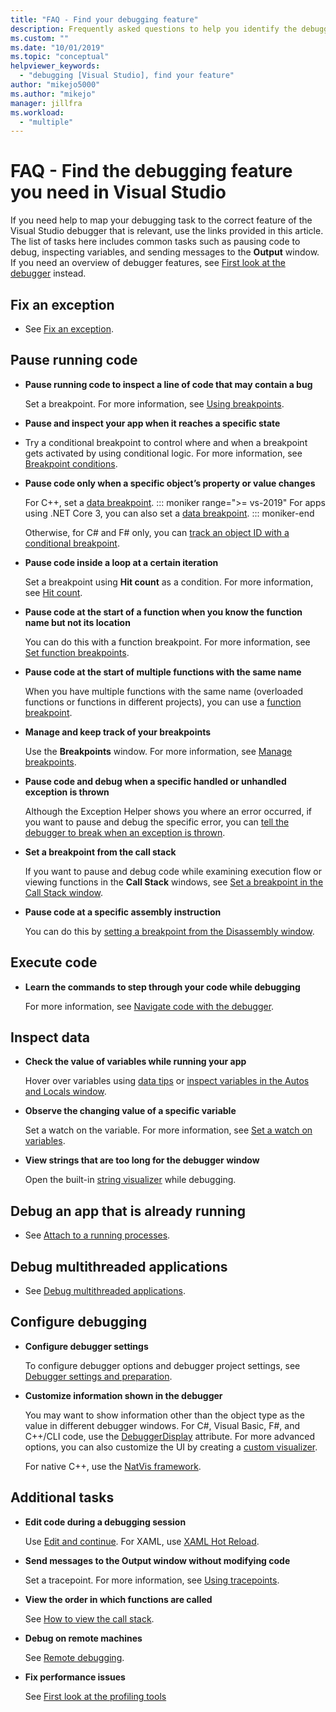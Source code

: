 ```yaml
---
title: "FAQ - Find your debugging feature"
description: Frequently asked questions to help you identify the debugger feature that will help you debug your app
ms.custom: ""
ms.date: "10/01/2019"
ms.topic: "conceptual"
helpviewer_keywords:
  - "debugging [Visual Studio], find your feature"
author: "mikejo5000"
ms.author: "mikejo"
manager: jillfra
ms.workload:
  - "multiple"
---
```

# FAQ - Find the debugging feature you need in Visual Studio

If you need help to map your debugging task to the correct feature of the Visual Studio debugger that is relevant, use the links provided in this article. The list of tasks here includes common tasks such as pausing code to debug, inspecting variables, and sending messages to the **Output** window. If you need an overview of debugger features, see [First look at the debugger](debugger-feature-tour.md) instead.

## Fix an exception

- See [Fix an exception](write-better-code-with-visual-studio.md#fix-an-exception).

## Pause running code

- **Pause running code to inspect a line of code that may contain a bug**

  Set a breakpoint. For more information, see [Using breakpoints](using-breakpoints.md).

- **Pause and inspect your app when it reaches a specific state**

- Try a conditional breakpoint to control where and when a breakpoint gets activated by using conditional logic. For more information, see [Breakpoint conditions](using-breakpoints.md#breakpoint-conditions).

- **Pause code only when a specific object’s property or value changes**

  For C++, set a [data breakpoint](using-breakpoints.md#BKMK_set_a_data_breakpoint_native_cplusplus). 
  ::: moniker range=">= vs-2019"
  For apps using .NET Core 3, you can also set a [data breakpoint](using-breakpoints.md#BKMK_set_a_data_breakpoint_managed).
  ::: moniker-end

  Otherwise, for C# and F# only, you can [track an object ID with a conditional breakpoint](using-breakpoints.md#using-object-ids-in-breakpoint-conditions-c-and-f).

- **Pause code inside a loop at a certain iteration**

  Set a breakpoint using **Hit count** as a condition. For more information, see [Hit count](using-breakpoints.md#set-a-hit-count-condition).

- **Pause code at the start of a function when you know the function name but not its location**

  You can do this with a function breakpoint. For more information, see [Set function breakpoints](using-breakpoints.md#BKMK_Set_a_breakpoint_in_a_source_file).

- **Pause code at the start of multiple functions with the same name**

  When you have multiple functions with the same name (overloaded functions or functions in different projects), you can use a [function breakpoint](using-breakpoints.md#BKMK_Set_a_breakpoint_in_a_source_file).

- **Manage and keep track of your breakpoints**

  Use the **Breakpoints** window. For more information, see [Manage breakpoints](using-breakpoints.md#BKMK_Specify_advanced_properties_of_a_breakpoint_).

- **Pause code and debug when a specific handled or unhandled exception is thrown**

  Although the Exception Helper shows you where an error occurred, if you want to pause and debug the specific error, you can [tell the debugger to break when an exception is thrown](managing-exceptions-with-the-debugger.md#tell-the-debugger-to-break-when-an-exception-is-thrown).

- **Set a breakpoint from the call stack**

  If you want to pause and debug code while examining execution flow or viewing functions in the **Call Stack** windows, see [Set a breakpoint in the Call Stack window](using-breakpoints.md#BKMK_Set_a_breakpoint_from_debugger_windows).

- **Pause code at a specific assembly instruction**

  You can do this by [setting a breakpoint from the Disassembly window](using-breakpoints.md#BKMK_Set_a_breakpoint_from_debugger_windows).

## Execute code

- **Learn the commands to step through your code while debugging**

  For more information, see [Navigate code with the debugger](navigating-through-code-with-the-debugger.md).

## Inspect data

- **Check the value of variables while running your app**

  Hover over variables using [data tips](view-data-values-in-data-tips-in-the-code-editor.md) or [inspect variables in the Autos and Locals window](autos-and-locals-windows.md).

- **Observe the changing value of a specific variable**

  Set a watch on the variable. For more information, see [Set a watch on variables](watch-and-quickwatch-windows.md).

- **View strings that are too long for the debugger window**

  Open the built-in [string visualizer](view-strings-visualizer.md) while debugging.

## Debug an app that is already running

- See [Attach to a running processes](attach-to-running-processes-with-the-visual-studio-debugger.md).

## Debug multithreaded applications

- See [Debug multithreaded applications](debug-multithreaded-applications-in-visual-studio.md).

## Configure debugging

- **Configure debugger settings**

  To configure debugger options and debugger project settings, see [Debugger settings and preparation](debugger-settings-and-preparation.md).

- **Customize information shown in the debugger**

  You may want to show information other than the object type as the value in different debugger windows. For C#, Visual Basic, F#, and C++/CLI code, use the [DebuggerDisplay](using-the-debuggerdisplay-attribute.md) attribute. For more advanced options, you can also customize the UI by creating a [custom visualizer](create-custom-visualizers-of-data.md).

  For native C++, use the [NatVis framework](create-custom-views-of-native-objects.md).

## Additional tasks

- **Edit code during a debugging session**

  Use [Edit and continue](edit-and-continue.md). For XAML, use [XAML Hot Reload](../xaml-tools/xaml-hot-reload.md).

- **Send messages to the Output window without modifying code**

  Set a tracepoint. For more information, see [Using tracepoints](using-tracepoints.md).

- **View the order in which functions are called**

  See [How to view the call stack](how-to-use-the-call-stack-window.md).

- **Debug on remote machines**

  See [Remote debugging](remote-debugging.md).

- **Fix performance issues**

  See [First look at the profiling tools](../profiling/profiling-feature-tour.md)